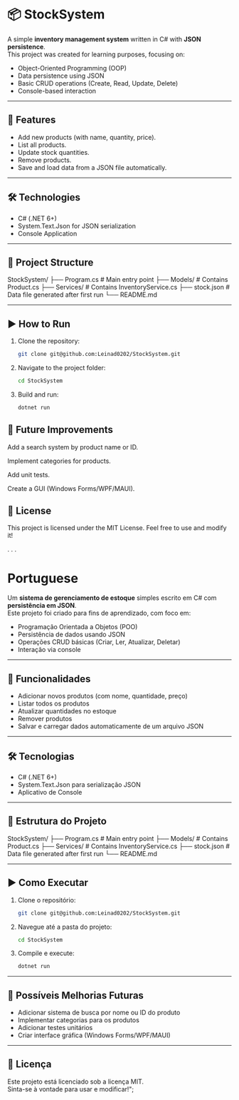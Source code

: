 # 📦 StockSystem

A simple **inventory management system** written in C# with **JSON persistence**.  
This project was created for learning purposes, focusing on:

- Object-Oriented Programming (OOP)
- Data persistence using JSON
- Basic CRUD operations (Create, Read, Update, Delete)
- Console-based interaction

---

## 🚀 Features

- Add new products (with name, quantity, price).
- List all products.
- Update stock quantities.
- Remove products.
- Save and load data from a JSON file automatically.

---

## 🛠️ Technologies

- C# (.NET 6+)
- System.Text.Json for JSON serialization
- Console Application

---

## 📂 Project Structure

StockSystem/
├── Program.cs # Main entry point
├── Models/ # Contains Product.cs
├── Services/ # Contains InventoryService.cs
├── stock.json # Data file generated after first run
└── README.md

---

## ▶️ How to Run

1. Clone the repository:
   ```bash
   git clone git@github.com:Leinad0202/StockSystem.git

2. Navigate to the project folder:
   ```bash
   cd StockSystem

3. Build and run:
   ```bash
   dotnet run

## 📖 Future Improvements

Add a search system by product name or ID.

Implement categories for products.

Add unit tests.

Create a GUI (Windows Forms/WPF/MAUI).

## 📜 License

This project is licensed under the MIT License.
Feel free to use and modify it!

.
.
.
# Portuguese

Um **sistema de gerenciamento de estoque** simples escrito em C# com **persistência em JSON**.  
Este projeto foi criado para fins de aprendizado, com foco em:

- Programação Orientada a Objetos (POO)
- Persistência de dados usando JSON
- Operações CRUD básicas (Criar, Ler, Atualizar, Deletar)
- Interação via console

---

## 🚀 Funcionalidades

- Adicionar novos produtos (com nome, quantidade, preço)
- Listar todos os produtos
- Atualizar quantidades no estoque
- Remover produtos
- Salvar e carregar dados automaticamente de um arquivo JSON

---

## 🛠️ Tecnologias

- C# (.NET 6+)
- System.Text.Json para serialização JSON
- Aplicativo de Console

---

## 📂 Estrutura do Projeto

StockSystem/
├── Program.cs # Main entry point
├── Models/ # Contains Product.cs
├── Services/ # Contains InventoryService.cs
├── stock.json # Data file generated after first run
└── README.md

---

## ▶️ Como Executar

1. Clone o repositório:
   ```bash
   git clone git@github.com:Leinad0202/StockSystem.git
   
2. Navegue até a pasta do projeto:
   ```bash
   cd StockSystem
   
3. Compile e execute:
   ```bash
   dotnet run
   
---

## 📖 Possíveis Melhorias Futuras

- Adicionar sistema de busca por nome ou ID do produto
- Implementar categorias para os produtos
- Adicionar testes unitários
- Criar interface gráfica (Windows Forms/WPF/MAUI)

---

## 📜 Licença

Este projeto está licenciado sob a licença MIT.  
Sinta-se à vontade para usar e modificar!";

